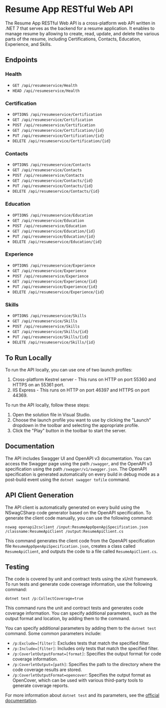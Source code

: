 # Resume App RESTful Web API

The Resume App RESTful Web API is a cross-platform web API written in .NET 7 that serves as the backend for a resume application. It enables to manage resume by allowing to create, read, update, and delete the various parts of the resume, including Certifications, Contacts, Education, Experience, and Skills.

## Endpoints

### Health

- `GET /api/resumeservice/Health`
- `HEAD /api/resumeservice/Health`

### Certification

- `OPTIONS /api/resumeservice/Certification`
- `GET /api/resumeservice/Certification`
- `POST /api/resumeservice/Certification`
- `GET /api/resumeservice/Certification/{id}`
- `PUT /api/resumeservice/Certification/{id}`
- `DELETE /api/resumeservice/Certification/{id}`

### Contacts

- `OPTIONS /api/resumeservice/Contacts`
- `GET /api/resumeservice/Contacts`
- `POST /api/resumeservice/Contacts`
- `GET /api/resumeservice/Contacts/{id}`
- `PUT /api/resumeservice/Contacts/{id}`
- `DELETE /api/resumeservice/Contacts/{id}`

### Education

- `OPTIONS /api/resumeservice/Education`
- `GET /api/resumeservice/Education`
- `POST /api/resumeservice/Education`
- `GET /api/resumeservice/Education/{id}`
- `PUT /api/resumeservice/Education/{id}`
- `DELETE /api/resumeservice/Education/{id}`

### Experience

- `OPTIONS /api/resumeservice/Experience`
- `GET /api/resumeservice/Experience`
- `POST /api/resumeservice/Experience`
- `GET /api/resumeservice/Experience/{id}`
- `PUT /api/resumeservice/Experience/{id}`
- `DELETE /api/resumeservice/Experience/{id}`

### Skills

- `OPTIONS /api/resumeservice/Skills`
- `GET /api/resumeservice/Skills`
- `POST /api/resumeservice/Skills`
- `GET /api/resumeservice/Skills/{id}`
- `PUT /api/resumeservice/Skills/{id}`
- `DELETE /api/resumeservice/Skills/{id}`

## To Run Locally

To run the API locally, you can use one of two launch profiles:

1. Cross-platform Kestrel server - This runs on HTTP on port 55360 and HTTPS on an 55361 port.
2. IIS Express - This runs on HTTP on port 46397 and HTTPS on port 44369.

To run the API locally, follow these steps:

1. Open the solution file in Visual Studio.
2. Choose the launch profile you want to use by clicking the "Launch" dropdown in the toolbar and selecting the appropriate profile.
3. Click the "Play" button in the toolbar to start the server.

## Documentation

The API includes Swagger UI and OpenAPI v3 documentation. You can access the Swagger page using the path `/swagger`, and the OpenAPI v3 specification using the path `/swagger/v1/swagger.json`. The OpenAPI specification is generated automatically on every build in debug mode as a post-build event using the `dotnet swagger tofile` command.

## API Client Generation

The API client is automatically generated on every build using the NSwagCSharp code generator based on the OpenAPI specification. To generate the client code manually, you can use the following command:
```
nswag openapi2csclient /input:ResumeAppOpenApiSpecification.json /classname:ResumeApiClient /output:ResumeApiClient.cs
```
This command generates the client code from the OpenAPI specification file `ResumeAppOpenApiSpecification.json`, creates a class called `ResumeApiClient`, and outputs the code to a file called `ResumeApiClient.cs`.

## Testing

The code is covered by unit and contract tests using the xUnit framework. To run tests and generate code coverage information, use the following command:
```
dotnet test /p:CollectCoverage=true
```
This command runs the unit and contract tests and generates code coverage information. You can specify additional parameters, such as the output format and location, by adding them to the command.

You can specify additional parameters by adding them to the `dotnet test` command. Some common parameters include:

- `/p:Exclude=[filter]`: Excludes tests that match the specified filter.
- `/p:Include=[filter]`: Includes only tests that match the specified filter.
- `/p:CoverletOutputFormat=[format]`: Specifies the output format for code coverage information.
- `/p:CoverletOutput=[path]`: Specifies the path to the directory where the code coverage results are stored.
- `/p:CoverletOutputFormat=opencover`: Specifies the output format as OpenCover, which can be used with various third-party tools to generate coverage reports.

For more information about `dotnet test` and its parameters, see the [official documentation](https://docs.microsoft.com/en-us/dotnet/core/tools/dotnet-test).




